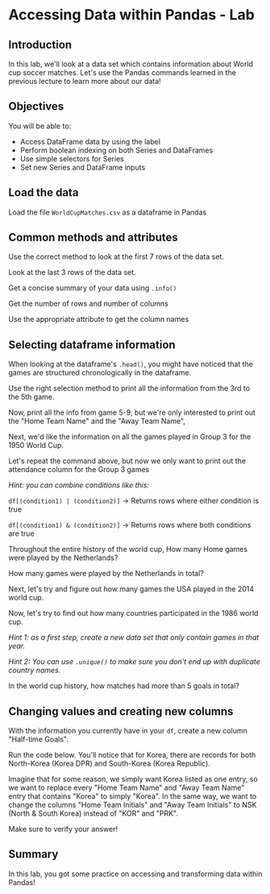 
# Accessing Data within Pandas - Lab

## Introduction

In this lab, we'll look at a data set which contains information about World cup soccer matches. Let's use the Pandas commands learned in the previous lecture to learn more about our data!

## Objectives
You will be able to:
* Access DataFrame data by using the label
* Perform boolean indexing on both Series and DataFrames
* Use simple selectors for Series
* Set new Series and DataFrame inputs

## Load the data

Load the file `WorldCupMatches.csv` as a dataframe in Pandas

## Common methods and attributes

Use the correct method to look at the first 7 rows of the data set.

Look at the last 3 rows of the data set.

Get a concise summary of your data using `.info()`

Get the number of rows and number of columns

Use the appropriate attribute to get the column names

## Selecting dataframe information

When looking at the dataframe's `.head()`, you might have noticed that the games are structured chronologically in the dataframe.

Use the right selection method to print all the information from the 3rd to the 5th game.

Now, print all the info from game 5-9, but we're only interested to print out the "Home Team Name" and the "Away Team Name", 

Next, we'd like the information on all the games played in Group 3 for the 1950 World Cup.

Let's repeat the command above, but now we only want to print out the attendance column for the Group 3 games

*Hint: you can combine conditions like this:*

`df[(condition1) | (condition2)]`  -> Returns rows where either condition is true

`df[(condition1) & (condition2)]`  -> Returns rows where both conditions are true

Throughout the entire history of the world cup, How many Home games were played by the Netherlands?

How many games were played by the Netherlands in total?

Next, let's try and figure out how many games the USA played in the 2014 world cup. 

Now, let's try to find out how many countries participated in the 1986 world cup.

*Hint 1: as a first step, create a new data set that only contain games in that year.*

*Hint 2: You can use `.unique()` to make sure you don't end up with duplicate country names.*

In the world cup history, how matches had more than 5 goals in total?

## Changing values and creating new columns

With the information you currently have in your `df`, create a new column "Half-time Goals".

Run the code below. You'll notice that for Korea, there are records for both North-Korea (Korea DPR) and South-Korea (Korea Republic). 

Imagine that for some reason, we simply want Korea listed as one entry, so we want to replace every "Home Team Name" and "Away Team Name" entry that contains "Korea" to simply "Korea". In the same way, we want to change the columns "Home Team Initials" and "Away Team Initials" to NSK (North & South Korea) instead of "KOR" and "PRK". 

Make sure to verify your answer!

## Summary

In this lab, you got some practice on accessing and transforming data within Pandas!
